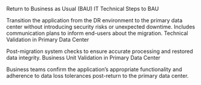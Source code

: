 Return to Business as Usual (BAU)
IT Technical Steps to BAU

Transition the application from the DR environment to the primary data center without introducing security risks or unexpected downtime.
Includes communication plans to inform end-users about the migration.
Technical Validation in Primary Data Center

Post-migration system checks to ensure accurate processing and restored data integrity.
Business Unit Validation in Primary Data Center

Business teams confirm the application’s appropriate functionality and adherence to data loss tolerances post-return to the primary data center.
